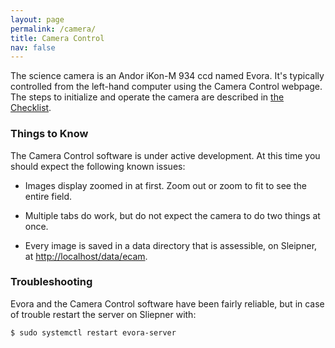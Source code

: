 ```yaml
---
layout: page
permalink: /camera/
title: Camera Control
nav: false
---
```

The science camera is an Andor iKon-M 934 ccd named Evora. It's typically controlled from the left-hand computer using the Camera Control webpage. The steps to initialize and operate the camera are described in [the Checklist](../checklist/). 

### Things to Know
The Camera Control software is under active development. At this time you should expect the following known issues:

- Images display zoomed in at first. Zoom out or zoom to fit to see the entire field.

- Multiple tabs do work, but do not expect the camera to do two things at once.

- Every image is saved in a data directory that is assessible, on Sleipner, at [http://localhost/data/ecam](http://localhost/data/ecam).

### Troubleshooting

Evora and the Camera Control software have been fairly reliable, but in case of trouble restart the server on Sliepner with:

`$ sudo systemctl restart evora-server`
